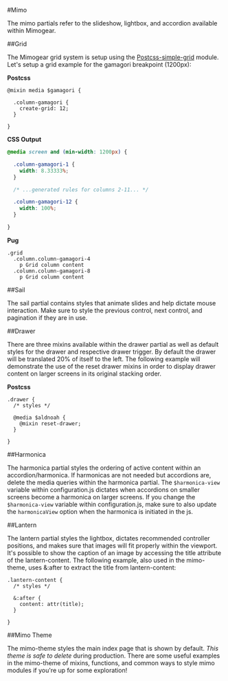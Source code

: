 #Mimo

The mimo partials refer to the slideshow, lightbox, and accordion available within Mimogear.

##Grid

The Mimogear grid system is setup using the [Postcss-simple-grid](https://github.com/iamfrntdv/postcss-simple-grid) module. Let's setup a grid example for the gamagori breakpoint (1200px):

**Postcss**

```postcss
@mixin media $gamagori {

  .column-gamagori {
    create-grid: 12;
  }

}
```

**CSS Output**

```css
@media screen and (min-width: 1200px) {

  .column-gamagori-1 {
    width: 8.33333%;
  }

  /* ...generated rules for columns 2-11... */

  .column-gamagori-12 {
    width: 100%;
  }

}
```

**Pug**

```pug
.grid
  .column.column-gamagori-4
    p Grid column content
  .column.column-gamagori-8
    p Grid column content
```

##Sail

The sail partial contains styles that animate slides and help dictate mouse interaction. Make sure to style the previous control, next control, and pagination if they are in use.

##Drawer

There are three mixins available within the drawer partial as well as default styles for the drawer and respective drawer trigger. By default the drawer will be translated 20% of itself to the left. The following example will demonstrate the use of the reset drawer mixins in order to display drawer content on larger screens in its original stacking order.

**Postcss**

```postcss
.drawer {
  /* styles */

  @media $aldnoah {
    @mixin reset-drawer;
  }

}
```

##Harmonica

The harmonica partial styles the ordering of active content within an accordion/harmonica. If harmonicas are not needed but accordions are, delete the media queries within the harmonica partial. The `$harmonica-view` variable within configuration.js dictates when accordions on smaller screens become a harmonica on larger screens. If you change the `$harmonica-view` variable within configuration.js, make sure to also update the `harmonicaView` option when the harmonica is initiated in the js.

##Lantern

The lantern partial styles the lightbox, dictates recommended controller positions, and makes sure that images will fit properly within the viewport. It's possible to show the caption of an image by accessing the title attribute of the lantern-content. The following example, also used in the mimo-theme, uses &:after to extract the title from lantern-content:

```postcss
.lantern-content {
  /* styles */

  &:after {
    content: attr(title);
  }

}
```

##Mimo Theme

The mimo-theme styles the main index page that is shown by default. _This theme is safe to delete_ during production. There are some useful examples in the mimo-theme of mixins, functions, and common ways to style mimo modules if you're up for some exploration!
